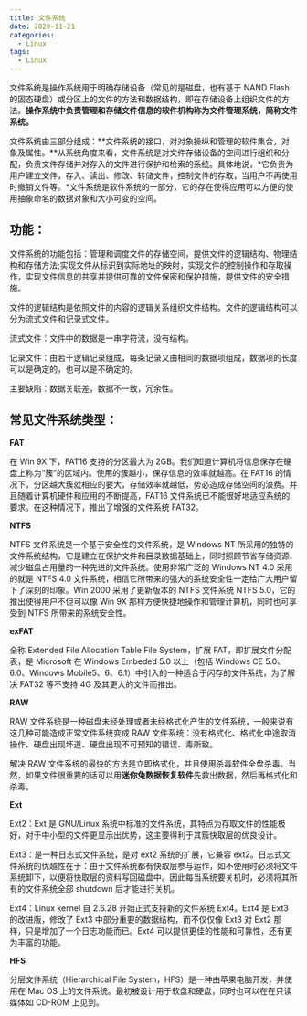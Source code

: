 ```yaml
---
title: 文件系统
date: 2020-11-21
categories:
  - Linux
tags:
  - Linux
---
```


文件系统是操作系统用于明确存储设备（常见的是磁盘，也有基于 NAND Flash 的固态硬盘）或分区上的文件的方法和数据结构，即在存储设备上组织文件的方法。**操作系统中负责管理和存储文件信息的软件机构称为文件管理系统，简称文件系统。**

文件系统由三部分组成：**文件系统的接口，对对象操纵和管理的软件集合，对象及属性。**从系统角度来看，文件系统是对文件存储设备的空间进行组织和分配，负责文件存储并对存入的文件进行保护和检索的系统。具体地说，*它负责为用户建立文件，存入、读出、修改、转储文件，控制文件的存取，当用户不再使用时撤销文件等。*文件系统是软件系统的一部分，它的存在使得应用可以方便的使用抽象命名的数据对象和大小可变的空间。

## 功能：

文件系统的功能包括：管理和调度文件的存储空间，提供文件的逻辑结构、物理结构和存储方法;实现文件从标识到实际地址的映射，实现文件的控制操作和存取操作，实现文件信息的共享并提供可靠的文件保密和保护措施，提供文件的安全措施。

文件的逻辑结构是依照文件的内容的逻辑关系组织文件结构。文件的逻辑结构可以分为流式文件和记录式文件。

流式文件：文件中的数据是一串字符流，没有结构。

记录文件：由若干逻辑记录组成，每条记录又由相同的数据项组成，数据项的长度可以是确定的，也可以是不确定的。

主要缺陷：数据关联差，数据不一致，冗余性。

## 常见文件系统类型：

**FAT**

在 Win 9X 下，FAT16 支持的分区最大为 2GB。我们知道计算机将信息保存在硬盘上称为“簇”的区域内。使用的簇越小，保存信息的效率就越高。在 FAT16 的情况下，分区越大簇就相应的要大，存储效率就越低，势必造成存储空间的浪费。并且随着计算机硬件和应用的不断提高，FAT16 文件系统已不能很好地适应系统的要求。在这种情况下，推出了增强的文件系统 FAT32。

**NTFS**

NTFS 文件系统是一个基于安全性的文件系统，是 Windows NT 所采用的独特的文件系统结构，它是建立在保护文件和目录数据基础上，同时照顾节省存储资源、减少磁盘占用量的一种先进的文件系统。使用非常广泛的 Windows NT 4.0 采用的就是 NTFS 4.0 文件系统，相信它所带来的强大的系统安全性一定给广大用户留下了深刻的印象。Win 2000 采用了更新版本的 NTFS 文件系统 NTFS 5.0，它的推出使得用户不但可以像 Win 9X 那样方便快捷地操作和管理计算机，同时也可享受到 NTFS 所带来的系统安全性。

**exFAT**

全称 Extended File Allocation Table File System，扩展 FAT，即扩展文件分配表，是 Microsoft 在 Windows Embeded 5.0 以上（包括 Windows CE 5.0、6.0、Windows Mobile5、6、6.1）中引入的一种适合于闪存的文件系统，为了解决 FAT32 等不支持 4G 及其更大的文件而推出。

**RAW**

RAW 文件系统是一种磁盘未经处理或者未经格式化产生的文件系统，一般来说有这几种可能造成正常文件系统变成 RAW 文件系统：没有格式化、格式化中途取消操作、硬盘出现坏道、硬盘出现不可预知的错误、毒所致。

解决 RAW 文件系统的最快的方法是立即格式化，并且使用杀毒软件全盘杀毒。当然，如果文件很重要的话可以用**迷你兔数据恢复软件**先救出数据，然后再格式化和杀毒。

**Ext**

Ext2：Ext 是 GNU/Linux 系统中标准的文件系统，其特点为存取文件的性能极好，对于中小型的文件更显示出优势，这主要得利于其簇快取层的优良设计。

Ext3：是一种日志式文件系统，是对 ext2 系统的扩展，它兼容 ext2。日志式文件系统的优越性在于：由于文件系统都有快取层参与运作，如不使用时必须将文件系统卸下，以便将快取层的资料写回磁盘中。因此每当系统要关机时，必须将其所有的文件系统全部 shutdown 后才能进行关机。

Ext4：Linux kernel 自 2.6.28 开始正式支持新的文件系统 Ext4。Ext4 是 Ext3 的改进版，修改了 Ext3 中部分重要的数据结构，而不仅仅像 Ext3 对 Ext2 那样，只是增加了一个日志功能而已。Ext4 可以提供更佳的性能和可靠性，还有更为丰富的功能。

**HFS**

分层文件系统（Hierarchical File System，HFS）是一种由苹果电脑开发，并使用在 Mac OS 上的文件系统。最初被设计用于软盘和硬盘，同时也可以在在只读媒体如 CD-ROM 上见到。
